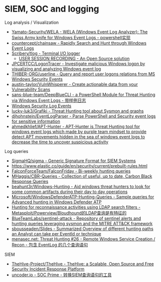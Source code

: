 # SIEM, SOC and logging

Log analysis / Visualization

* [Yamato-Security/WELA - WELA (Windows Event Log Analyzer): The Swiss Army knife for Windows Event Logs - powershell实现](https://github.com/Yamato-Security/WELA)
* [countercept/chainsaw - Rapidly Search and Hunt through Windows Event Logs](https://github.com/countercept/chainsaw)
* [Scribery/tlog - Terminal I/O logger](https://github.com/Scribery/tlog)
  * [USER SESSION RECORDING - An Open Source solution](https://ruxcon.org.au/assets/2017/slides/Session%20Recording%20Ruxcon%202017.pdf)
* [JPCERTCC/LogonTracer - Investigate malicious Windows logon by visualizing and analyzing Windows event log](https://github.com/JPCERTCC/LogonTracer)
* [THIBER-ORG/userline - Query and report user logons relations from MS Windows Security Events](https://github.com/THIBER-ORG/userline)
* [austin-taylor/VulnWhisperer - Create actionable data from your Vulnerability Scans](https://github.com/austin-taylor/VulnWhisperer)
* [sans-blue-team/DeepBlueCLI - a PowerShell Module for Threat Hunting via Windows Event Logs - 带样例日志](https://github.com/sans-blue-team/DeepBlueCLI)
* [Windows Security Log Events](https://www.ultimatewindowssecurity.com/securitylog/encyclopedia/default.aspx)
* [lucky-luk3/Grafiki - Threat Hunting tool about Sysmon and graphs](https://github.com/lucky-luk3/Grafiki)
* [djhohnstein/EventLogParser - Parse PowerShell and Security event logs for sensitive information](https://github.com/djhohnstein/EventLogParser)
* [ahmedkhlief/APT-Hunter - APT-Hunter is Threat Hunting tool for windows event logs which made by purple team mindset to provide detect APT movements hidden in the sea of windows event logs to decrease the time to uncover suspicious activity](https://github.com/ahmedkhlief/APT-Hunter)

Log queries

* [SigmaHQ/sigma - Generic Signature Format for SIEM Systems](https://github.com/SigmaHQ/sigma)
* https://www.elastic.co/guide/en/security/current/prebuilt-rules.html
* [FalconForceTeam/FalconFriday - Bi-weekly hunting queries](https://github.com/FalconForceTeam/FalconFriday)
* [MHaggis/CBR-Queries - Collection of useful, up to date, Carbon Black Response Queries](https://github.com/MHaggis/CBR-Queries)
* [beahunt3r/Windows-Hunting - Aid windows threat hunters to look for some common artifacts during their day to day operations](https://github.com/beahunt3r/Windows-Hunting)
* [Microsoft/WindowsDefenderATP-Hunting-Queries - Sample queries for Advanced hunting in Windows Defender ATP](https://github.com/Microsoft/WindowsDefenderATP-Hunting-Queries/)
* [Hunting for reconnaissance activities using LDAP search filters - Metasploit/Powerview/Bloudhound的LDAP查询是有特征的](https://techcommunity.microsoft.com/t5/Microsoft-Defender-ATP/Hunting-for-reconnaissance-activities-using-LDAP-search-filters/ba-p/824726)
* [BlueTeamLabs/sentinel-attack - Repository of sentinel alerts and hunting queries leveraging sysmon and the MITRE ATT&CK framework](https://github.com/BlueTeamLabs/sentinel-attack)
* [sbousseaden/Slides - Summarized Overview of different hunting paths an Analyst can take per EventId or technique](https://github.com/sbousseaden/Slides)
* [menasec.net: Threat Hunting #26 - Remote Windows Service Creation / Recon - 包含 EventLog 的几个查询语句](https://blog.menasec.net/2019/03/threat-hunting-26-remote-windows.html)

SIEM

* [TheHive-Project/TheHive - TheHive: a Scalable, Open Source and Free Security Incident Response Platform](https://github.com/TheHive-Project/TheHive)
* [uncoder.io - SOC Prime - 转换SIEM查询语句的工具](https://uncoder.io/#)

